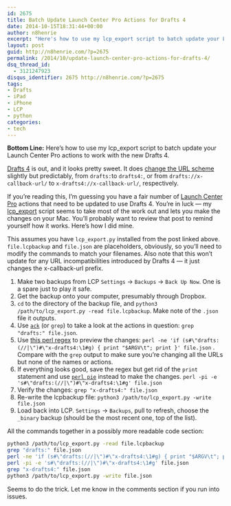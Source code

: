 ```yaml
---
id: 2675
title: Batch Update Launch Center Pro Actions for Drafts 4
date: 2014-10-15T18:31:44+00:00
author: n8henrie
excerpt: "Here's how to use my lcp_export script to batch update your Launch Center Pro actions to work with the new Drafts 4."
layout: post
guid: http://n8henrie.com/?p=2675
permalink: /2014/10/update-launch-center-pro-actions-for-drafts-4/
dsq_thread_id:
  - 3121247923
disqus_identifier: 2675 http://n8henrie.com/?p=2675
tags:
- Drafts
- iPad
- iPhone
- LCP
- python
categories:
- tech
---
```

**Bottom Line:** Here’s how to use my lcp_export script to batch update your Launch Center Pro actions to work with the new Drafts 4.<!--more-->

<a href="https://itunes.apple.com/us/app/drafts-4-quickly-capture-notes/id905337691?mt=8&uo=4&at=10l5H6" target="_blank" title="Drafts 4 - Quickly Capture Notes, Share Anywhere!">Drafts 4</a> is out, and it looks pretty sweet. It does <a href="https://agiletortoise.zendesk.com/hc/en-us/articles/202771400-Drafts-URL-Schemes" target="_blank">change the URL scheme</a> slightly but predictably, from `drafts:`to `drafts4:`, or from `drafts://x-callback-url/` to `x-drafts4://x-callback-url/`, respectively.

If you’re reading this, I’m guessing you have a fair number of <a href="https://itunes.apple.com/us/app/launch-center-pro/id532016360?mt=8&uo=4&at=10l5H6" target="_blank" title="Launch Center Pro">Launch Center Pro</a> actions that need to be updated to use Drafts 4. You’re in luck — my [lcp_export](http://n8henrie.com/2014/06/lcp_url_schemes_on_macbook/) script seems to take most of the work out and lets you make the changes on your Mac. You’ll probably want to review that post to remind yourself how it works. Here’s how I did mine.

This assumes you have `lcp_export.py` installed from the post linked above. `file.lcpbackup` and `file.json` are placeholders, obviously, so you’ll need to modify the commands to match your filenames. Also note that this won’t update for any URL incompatibilities introduced by Drafts 4 — it just changes the x-callback-url prefix.

  1. Make two backups from LCP `Settings` -> `Backups` -> `Back Up Now`. One is a spare just to play it safe.
  2. Get the backup onto your computer, presumably through Dropbox.
  3. `cd` to the directory of the backup file, and `python3 /path/to/lcp_export.py -read file.lcpbackup`. Make note of the `.json` file it outputs.
  4. Use <a href="http://beyondgrep.com/" target="_blank" title="Beyond grep: ack 2.14, a source code search tool for programmers">`ack`</a> (or `grep`) to take a look at the actions in question: `grep "drafts:" file.json`.
  5. Use <a href="http://stackoverflow.com/questions/26210596/best-way-to-test-perl-pi-e-one-liner-before-execution" target="_blank" title="regex - Best way to test perl -pi -e one-liner before execution? - Stack Overflow">this perl regex</a> to preview the changes: `perl -ne 'if (s#\"drafts:(//|\")#\"x-drafts4:\1#g) { print "$ARGV\t"; print }' file.json` . Compare with the `grep` output to make sure you’re changing all the URLs but none of the names or actions.
  6. If everything looks good, save the regex but get rid of the `print` statement and use <a href="http://technosophos.com/2009/05/21/perl-pie-if-you-only-learn-how-do-one-thing-perl-it.html" target="_blank" title="TechnoSophos: Perl Pie: If you only learn how to do one thing with ...">`perl pie`</a> instead to make the changes. `perl -pi -e 's#\"drafts:(//|\")#\"x-drafts4:\1#g' file.json`
  7. Verify the changes: `grep "x-drafts4:" file.json`
  8. Re-write the lcpbackup file: `python3 /path/to/lcp_export.py -write file.json`
  9. Load back into LCP. `Settings` -> `Backups`, pull to refresh, choose the `_binary` backup (should be the most recent one, top of the list).

All the commands together in a possibly more readable code section:

```bash
python3 /path/to/lcp_export.py -read file.lcpbackup
grep "drafts:" file.json
perl -ne 'if (s#\"drafts:(//|\")#\"x-drafts4:\1#g) { print "$ARGV\t"; print }' file.json
perl -pi -e 's#\"drafts:(//|\")#\"x-drafts4:\1#g' file.json
grep "x-drafts4:" file.json
python3 /path/to/lcp_export.py -write file.json
```

Seems to do the trick. Let me know in the comments section if you run into issues.
